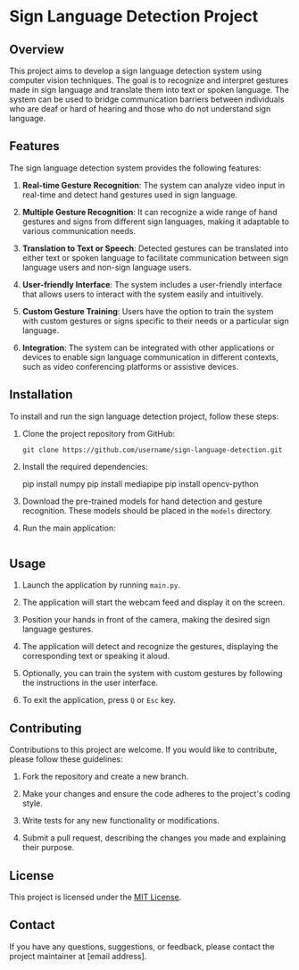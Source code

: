 # Sign Language Detection Project

## Overview
This project aims to develop a sign language detection system using computer vision techniques. The goal is to recognize and interpret gestures made in sign language and translate them into text or spoken language. The system can be used to bridge communication barriers between individuals who are deaf or hard of hearing and those who do not understand sign language.

## Features
The sign language detection system provides the following features:

1. **Real-time Gesture Recognition**: The system can analyze video input in real-time and detect hand gestures used in sign language.

2. **Multiple Gesture Recognition**: It can recognize a wide range of hand gestures and signs from different sign languages, making it adaptable to various communication needs.

3. **Translation to Text or Speech**: Detected gestures can be translated into either text or spoken language to facilitate communication between sign language users and non-sign language users.

4. **User-friendly Interface**: The system includes a user-friendly interface that allows users to interact with the system easily and intuitively.

5. **Custom Gesture Training**: Users have the option to train the system with custom gestures or signs specific to their needs or a particular sign language.

6. **Integration**: The system can be integrated with other applications or devices to enable sign language communication in different contexts, such as video conferencing platforms or assistive devices.

## Installation

To install and run the sign language detection project, follow these steps:

1. Clone the project repository from GitHub:
   ```
   git clone https://github.com/username/sign-language-detection.git
   ```

2. Install the required dependencies:
   
   pip install numpy
   pip install mediapipe
   pip install opencv-python
   

4. Download the pre-trained models for hand detection and gesture recognition. These models should be placed in the `models` directory.

5. Run the main application:
   ```
   
   ```

## Usage

1. Launch the application by running `main.py`.

2. The application will start the webcam feed and display it on the screen.

3. Position your hands in front of the camera, making the desired sign language gestures.

4. The application will detect and recognize the gestures, displaying the corresponding text or speaking it aloud.

5. Optionally, you can train the system with custom gestures by following the instructions in the user interface.

6. To exit the application, press `Q` or `Esc` key.

## Contributing

Contributions to this project are welcome. If you would like to contribute, please follow these guidelines:

1. Fork the repository and create a new branch.

2. Make your changes and ensure the code adheres to the project's coding style.

3. Write tests for any new functionality or modifications.

4. Submit a pull request, describing the changes you made and explaining their purpose.

## License

This project is licensed under the [MIT License](LICENSE).

## Contact

If you have any questions, suggestions, or feedback, please contact the project maintainer at [email address].

